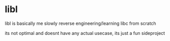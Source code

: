 # libl

libl is basically me slowly reverse engineering/learning libc from scratch

its not optimal and doesnt have any actual usecase, its just a fun sideproject
